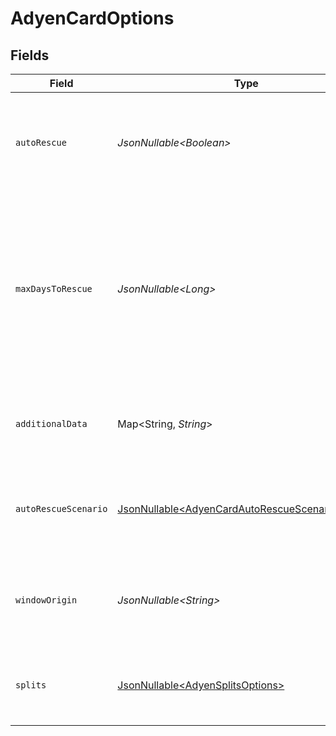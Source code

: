 # AdyenCardOptions


## Fields

| Field                                                                                                                                                                                                       | Type                                                                                                                                                                                                        | Required                                                                                                                                                                                                    | Description                                                                                                                                                                                                 | Example                                                                                                                                                                                                     |
| ----------------------------------------------------------------------------------------------------------------------------------------------------------------------------------------------------------- | ----------------------------------------------------------------------------------------------------------------------------------------------------------------------------------------------------------- | ----------------------------------------------------------------------------------------------------------------------------------------------------------------------------------------------------------- | ----------------------------------------------------------------------------------------------------------------------------------------------------------------------------------------------------------- | ----------------------------------------------------------------------------------------------------------------------------------------------------------------------------------------------------------- |
| `autoRescue`                                                                                                                                                                                                | *JsonNullable\<Boolean>*                                                                                                                                                                                    | :heavy_minus_sign:                                                                                                                                                                                          | Set to `true` to enable Auto Rescue for a transaction. Use the `maxDaysToRescue` to specify a rescue window.                                                                                                | true                                                                                                                                                                                                        |
| `maxDaysToRescue`                                                                                                                                                                                           | *JsonNullable\<Long>*                                                                                                                                                                                       | :heavy_minus_sign:                                                                                                                                                                                          | The rescue window for a transaction, in days, when `autoRescue` is set to `true`. You can specify a value between 1 and 48. For cards, the default is one calendar month. For SEPA, the default is 42 days. | 20                                                                                                                                                                                                          |
| `additionalData`                                                                                                                                                                                            | Map\<String, *String*>                                                                                                                                                                                      | :heavy_minus_sign:                                                                                                                                                                                          | Passes additional data to the Adyen API when creating a transaction.                                                                                                                                        | {<br/>"subMerchantID": "12345"<br/>}                                                                                                                                                                        |
| `autoRescueScenario`                                                                                                                                                                                        | [JsonNullable\<AdyenCardAutoRescueScenariosEnum>](../../models/components/AdyenCardAutoRescueScenariosEnum.md)                                                                                              | :heavy_minus_sign:                                                                                                                                                                                          | The rescue scenario to simulate for a transaction, when `autoRescue` is set to `true`.                                                                                                                      | AutoRescueSuccessfulFirst                                                                                                                                                                                   |
| `windowOrigin`                                                                                                                                                                                              | *JsonNullable\<String>*                                                                                                                                                                                     | :heavy_minus_sign:                                                                                                                                                                                          | The origin of the window where the payment is initiated, used for 3D Secure authentication.                                                                                                                 | https://example.com                                                                                                                                                                                         |
| `splits`                                                                                                                                                                                                    | [JsonNullable\<AdyenSplitsOptions>](../../models/components/AdyenSplitsOptions.md)                                                                                                                          | :heavy_minus_sign:                                                                                                                                                                                          | Passes information of splitting payment amounts to the Adyen API.                                                                                                                                           |                                                                                                                                                                                                             |
